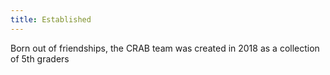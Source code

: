 ```yaml
---
title: Established
---
```


Born out of friendships, the CRAB team was created in 2018 as a collection of 5th graders